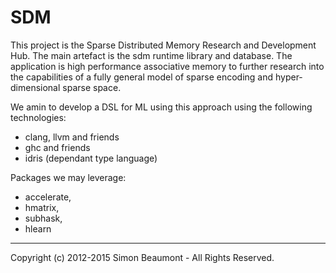 # SDM 
This project is the Sparse Distributed Memory Research and Development Hub.
The main artefact is the sdm runtime library and database.
The application is high performance associative memory to further research into the capabilities of a fully general model of sparse encoding and hyper-dimensional sparse space.

We amin to develop a DSL for ML using this approach using the following technologies: 

- clang, llvm and friends
- ghc and friends
- idris (dependant type language)

Packages we may leverage:
- accelerate, 
- hmatrix, 
- subhask, 
- hlearn

______________________
Copyright (c) 2012-2015 Simon Beaumont - All Rights Reserved.